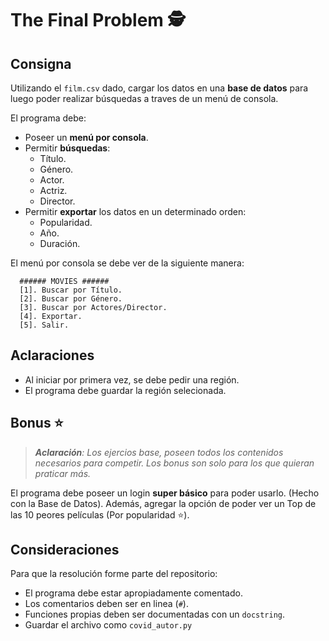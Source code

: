 # The Final Problem :detective:

## Consigna

Utilizando el `film.csv` dado, cargar los datos en una **base de datos** para luego poder realizar búsquedas a traves de un menú de consola.

El programa debe:
  - Poseer un **menú por consola**.
  - Permitir **búsquedas**:
    - Título.
    - Género.
    - Actor.
    - Actriz.
    - Director.
  - Permitir **exportar** los datos en un determinado orden:
    - Popularidad.
    - Año.
    - Duración.

El menú por consola se debe ver de la siguiente manera:
```text
  ###### MOVIES ######
  [1]. Buscar por Título.
  [2]. Buscar por Género.
  [3]. Buscar por Actores/Director.
  [4]. Exportar.
  [5]. Salir.
```

## Aclaraciones

- Al iniciar por primera vez, se debe pedir una región.
- El programa debe guardar la región selecionada.

## Bonus 	:star:
> ***Aclaración**: Los ejercios base, poseen todos los contenidos necesarios para competir. Los bonus son solo para los que quieran praticar más.*

El programa debe poseer un login **super básico** para poder usarlo. (Hecho con la Base de Datos). Además, agregar la opción de poder ver un Top de las 10 peores películas (Por popularidad :star:).

## Consideraciones

Para que la resolución forme parte del repositorio:   

- El programa debe estar apropiadamente comentado.
- Los comentarios deben ser en linea (`#`).
- Funciones propias deben ser documentadas con un `docstring`.
- Guardar el archivo como `covid_autor.py`
